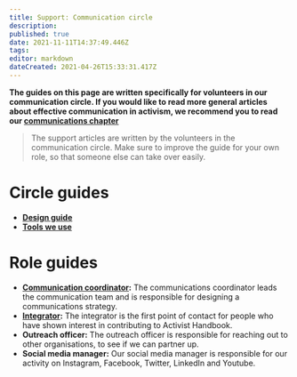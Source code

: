 ```yaml
---
title: Support: Communication circle
description: 
published: true
date: 2021-11-11T14:37:49.446Z
tags: 
editor: markdown
dateCreated: 2021-04-26T15:33:31.417Z
---
```


**The guides on this page are written specifically for volunteers in our communication circle. If you would like to read more general articles about effective communication in activism, we recommend you to read our [communications chapter](/communication)**

> The support articles are written by the volunteers in the communication circle. Make sure to improve the guide for your own role, so that someone else can take over easily.

# Circle guides
-  [**Design guide**](design-guide)
- [**Tools we use**](tools)
 
# Role guides
-  **[Communication coordinator](/en/support/core/communications-coordinator):** The communications coordinator leads the communication team and is responsible for designing a communications strategy.
- **[Integrator](integrator):** The integrator is the first point of contact for people who have shown interest in contributing to Activist Handbook.
-   **Outreach officer:** The outreach officer is responsible for reaching out to other organisations, to see if we can partner up.
- **Social media manager:** Our social media manager is responsible for our activity on Instagram, Facebook, Twitter, LinkedIn and Youtube.